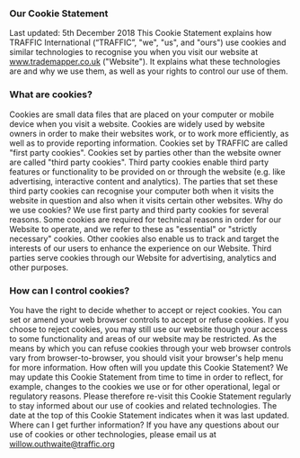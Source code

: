 ### Our Cookie Statement
Last updated: 5th December 2018
This Cookie Statement explains how TRAFFIC International (“TRAFFIC”, "we", "us", and "ours") use cookies and similar technologies to recognise you when you visit our website at www.trademapper.co.uk ("Website"). It explains what these technologies are and why we use them, as well as your rights to control our use of them.

### What are cookies?
Cookies are small data files that are placed on your computer or mobile device when you visit a website. Cookies are widely used by website owners in order to make their websites work, or to work more efficiently, as well as to provide reporting information. Cookies set by TRAFFIC are called "first party cookies". Cookies set by parties other than the website owner are called "third party cookies". Third party cookies enable third party features or functionality to be provided on or through the website (e.g. like advertising, interactive content and analytics). The parties that set these third party cookies can recognise your computer both when it visits the website in question and also when it visits certain other websites.
Why do we use cookies?
We use first party and third party cookies for several reasons. Some cookies are required for technical reasons in order for our Website to operate, and we refer to these as "essential" or "strictly necessary" cookies. Other cookies also enable us to track and target the interests of our users to enhance the experience on our Website. Third parties serve cookies through our Website for advertising, analytics and other purposes. 

### How can I control cookies?
You have the right to decide whether to accept or reject cookies. 
You can set or amend your web browser controls to accept or refuse cookies. If you choose to reject cookies, you may still use our website though your access to some functionality and areas of our website may be restricted. As the means by which you can refuse cookies through your web browser controls vary from browser-to-browser, you should visit your browser's help menu for more information.
How often will you update this Cookie Statement?
We may update this Cookie Statement from time to time in order to reflect, for example, changes to the cookies we use or for other operational, legal or regulatory reasons. Please therefore re-visit this Cookie Statement regularly to stay informed about our use of cookies and related technologies. 
The date at the top of this Cookie Statement indicates when it was last updated. 
Where can I get further information?
If you have any questions about our use of cookies or other technologies, please email us at willow.outhwaite@traffic.org
